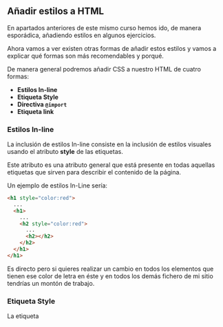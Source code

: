 ## Añadir estilos a HTML

En apartados anteriores de este mismo curso hemos ido, de manera esporádica, añadiendo estilos en algunos ejercicios.

Ahora vamos a ver existen otras formas de añadir estos estilos y vamos a explicar qué formas son más recomendables y porqué.

De manera general podremos añadir CSS a nuestro HTML de cuatro formas:

- **Estilos In-line**
- **Etiqueta Style**
- **Directiva `@import`**
- **Etiqueta link**

### Estilos In-line

La inclusión de estilos In-line consiste en la inclusión de estilos visuales usando el atributo **style** de las etiquetas.

Este atributo es una atributo general que está presente en todas aquellas etiquetas que sirven para describir el contenido de la página.

Un ejemplo de estilos In-Line sería:

```html
<h1 style="color:red">
  ...
  <h1>
    ...
    <h2 style="color:red">
      ...
      <h2></h2>
    </h2>
  </h1>
</h1>
```

Es directo pero si quieres realizar un cambio en todos los elementos que tienen ese color de letra en éste y en todos los demás fichero de mi sitio tendrías un montón de trabajo.

### Etiqueta Style

La etiqueta **<style>** me permite definir todos los estilos de una misma página web en un único sitio que, normalmente, suele estar en la cabecera.

Un ejemplo del uso de esta etiqueta sería:

```html
<style>
  h2 {
    color: green;
  }
</style>
```

Si hubiera algún cambio en el estilo de mi sitio sólo tendría que hacerlo una vez por página. Sigue siendo mucho trabajo si mi sitio web está compuesto, por ejemplo, por miles de páginas.

### Directiva `@import`

Nos permite importar un fichero css directamente en nuestro HTML.

Se utiliza dentro de la etiqueta **style** de esta manera:

```html
<style>
  @import "css/import.css";
</style>
```

_import.css_ sería el nombre de nuestro fichero de estilos puediendo ser el que nosotros queramos.

Utilizar esta técnica me permite realizar cambios en el estilo de toda mi web únicamente tocando un fichero.

Sin embargo hay un inconveniente. El rendimiento, ya que es bloqueante en algunos navegadores, y se para la descarga del resto de la página hasta que no se ha descargado la hoja de estilos.

Por lo tanto hay que usar esta opción con cuidado.

### Etiqueta Link

Es la opción que os recomiendo. Tendremos un único punto de cambio y a la vez no es bloqueante.

Un ejemplo de uso de esta etiqueta, que se pone dentro de la cabecera, es:

```html
<link href="css/estilos.css" rel="stylesheet" type="text/css" />
```

Tiene tres atributos en los que indicamos qué fichero quiero (_href_), que tipo de fichero es (_type_) y relación que existe entre el documento y el documento enlazado (_rel_)
